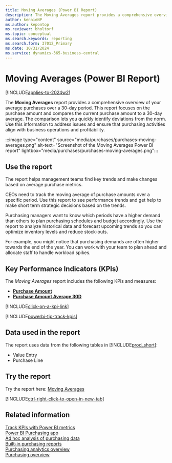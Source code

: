 ```yaml
---
title: Moving Averages (Power BI Report)
description: The Moving Averages report provides a comprehensive overview of your organization's average purchase over a 30-day period.
author: kennieNP
ms.author: kepontop
ms.reviewer: bholtorf
ms.topic: conceptual
ms.search.keywords: reporting
ms.search.form: 37012_Primary
ms.date: 10/31/2024
ms.service: dynamics-365-business-central
---
```

# Moving Averages (Power BI Report)

[!INCLUDE[applies-to-2024w2](includes/applies-to-2024w2.md)]

The **Moving Averages** report provides a comprehensive overview of your average purchases over a 30-day period. This report focuses on the purchase amount and compares the current purchase amount to a 30-day average. The comparison lets you quickly identify deviations from the norm. Use this information to address issues and ensure that purchasing activities align with business operations and profitability.

:::image type="content" source="media/purchases/purchases-moving-averages.png" alt-text="Screenshot of the Moving Averages Power BI report" lightbox="media/purchases/purchases-moving-averages.png":::

## Use the report

The report helps management teams find key trends and make changes based on average purchase metrics.

CEOs need to track the moving average of purchase amounts over a specific period. Use this report to see performance trends and get help to make short term strategic decisions based on the trends.

Purchasing managers want to know which periods have a higher demand than others to plan purchasing schedules and budget accordingly. Use the report to analyze historical data and forecast upcoming trends so you can optimize inventory levels and reduce stock-outs.

For example, you might notice that purchasing demands are often higher towards the end of the year. You can work with your team to plan ahead and allocate staff to handle workload spikes.


## Key Performance Indicators (KPIs)

The *Moving Averages* report includes the following KPIs and measures: 

- [**Purchase Amount**](purchases-powerbi-kpis.md#purchase-amount)
- [**Purchase Amount Average 30D**](purchases-powerbi-kpis.md#purchase-amount-avg-30d-fiscal)

[!INCLUDE[click-on-a-kpi-link](includes/click-on-a-kpi-link.md)] 

[!INCLUDE[powerbi-tip-track-kpis](includes/powerbi-tip-track-kpis.md)]

## Data used in the report

The report uses data from the following tables in [!INCLUDE[prod_short](includes/prod_short.md)]:

- Value Entry
- Purchase Line

## Try the report

Try the report here: [Moving Averages](https://businesscentral.dynamics.com?page=37012)

[!INCLUDE[ctrl-right-click-to-open-in-new-tab](includes/ctrl-right-click-to-open-in-new-tab.md)]

## Related information

[Track KPIs with Power BI metrics](track-kpis-with-power-bi-metrics.md)  
[Power BI Purchasing app](purchases-powerbi-app.md)  
[Ad hoc analysis of purchasing data](ad-hoc-analysis-purchasing.md)  
[Built-in purchasing reports](purchase-reports.md)  
[Purchasing analytics overview](purchasing-analytics-overview.md)  
[Purchasing overview](purchasing-manage-purchasing.md)